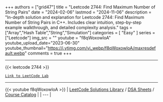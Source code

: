 
+++
authors = ["grid47"]
title = "Leetcode 2744: Find Maximum Number of String Pairs"
date = "2024-02-06"
lastmod = "2024-11-06"
description = "In-depth solution and explanation for Leetcode 2744: Find Maximum Number of String Pairs in C++. Includes clear intuition, step-by-step example walkthrough, and detailed complexity analysis."
tags = ["Array","Hash Table","String","Simulation"]
categories = [
    "Easy"
]
series = ["Leetcode"]
img_src = ""
youtube = "f8qWoxowloA"
youtube_upload_date="2023-06-30"
youtube_thumbnail="https://i.ytimg.com/vi_webp/f8qWoxowloA/maxresdefault.webp"
comments = true
+++



---
{{< leetcode 2744 >}}

[`Link to LeetCode Lab`](https://leetcode.com/problems/find-maximum-number-of-string-pairs/description/)

---
{{< youtube f8qWoxowloA >}}
| [LeetCode Solutions Library](https://grid47.xyz/leetcode/) / [DSA Sheets](https://grid47.xyz/sheets/) / [Course Catalog](https://grid47.xyz/courses/) |
| --- |
